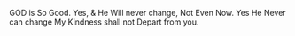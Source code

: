 GOD is So Good. Yes, & He Will never change, Not Even Now.
Yes He Never can change
My Kindness shall not Depart from you.

